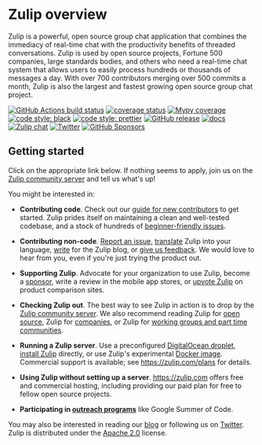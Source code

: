 # Zulip overview

Zulip is a powerful, open source group chat application that combines the
immediacy of real-time chat with the productivity benefits of threaded
conversations. Zulip is used by open source projects, Fortune 500 companies,
large standards bodies, and others who need a real-time chat system that
allows users to easily process hundreds or thousands of messages a day. With
over 700 contributors merging over 500 commits a month, Zulip is also the
largest and fastest growing open source group chat project.

[![GitHub Actions build status](https://github.com/zulip/zulip/actions/workflows/zulip-ci.yml/badge.svg)](https://github.com/zulip/zulip/actions/workflows/zulip-ci.yml?query=branch%3Amain)
[![coverage status](https://img.shields.io/codecov/c/github/zulip/zulip/main.svg)](https://codecov.io/gh/zulip/zulip)
[![Mypy coverage](https://img.shields.io/badge/mypy-100%25-green.svg)][mypy-coverage]
[![code style: black](https://img.shields.io/badge/code%20style-black-000000.svg)](https://github.com/psf/black)
[![code style: prettier](https://img.shields.io/badge/code_style-prettier-ff69b4.svg)](https://github.com/prettier/prettier)
[![GitHub release](https://img.shields.io/github/release/zulip/zulip.svg)](https://github.com/zulip/zulip/releases/latest)
[![docs](https://readthedocs.org/projects/zulip/badge/?version=latest)](https://zulip.readthedocs.io/en/latest/)
[![Zulip chat](https://img.shields.io/badge/zulip-join_chat-brightgreen.svg)](https://chat.zulip.org)
[![Twitter](https://img.shields.io/badge/twitter-@zulip-blue.svg?style=flat)](https://twitter.com/zulip)
[![GitHub Sponsors](https://img.shields.io/github/sponsors/zulip)](https://github.com/sponsors/zulip)

[mypy-coverage]: https://blog.zulip.org/2016/10/13/static-types-in-python-oh-mypy/

## Getting started

Click on the appropriate link below. If nothing seems to apply,
join us on the
[Zulip community server](https://zulip.readthedocs.io/en/latest/contributing/chat-zulip-org.html)
and tell us what's up!

You might be interested in:

- **Contributing code**. Check out our
  [guide for new contributors](https://zulip.readthedocs.io/en/latest/overview/contributing.html)
  to get started. Zulip prides itself on maintaining a clean and
  well-tested codebase, and a stock of hundreds of
  [beginner-friendly issues][beginner-friendly].

- **Contributing non-code**.
  [Report an issue](https://zulip.readthedocs.io/en/latest/overview/contributing.html#reporting-issues),
  [translate](https://zulip.readthedocs.io/en/latest/translating/translating.html) Zulip
  into your language,
  [write](https://zulip.readthedocs.io/en/latest/overview/contributing.html#zulip-outreach)
  for the Zulip blog, or
  [give us feedback](https://zulip.readthedocs.io/en/latest/overview/contributing.html#user-feedback). We
  would love to hear from you, even if you're just trying the product out.

- **Supporting Zulip**. Advocate for your organization to use Zulip, become a [sponsor](https://github.com/sponsors/zulip), write a
  review in the mobile app stores, or
  [upvote Zulip](https://zulip.readthedocs.io/en/latest/overview/contributing.html#zulip-outreach) on
  product comparison sites.

- **Checking Zulip out**. The best way to see Zulip in action is to drop by
  the
  [Zulip community server](https://zulip.readthedocs.io/en/latest/contributing/chat-zulip-org.html). We
  also recommend reading Zulip for
  [open source](https://zulip.com/for/open-source/), Zulip for
  [companies](https://zulip.com/for/companies/), or Zulip for
  [working groups and part time communities](https://zulip.com/for/working-groups-and-communities/).

- **Running a Zulip server**. Use a preconfigured [DigitalOcean droplet](https://marketplace.digitalocean.com/apps/zulip),
  [install Zulip](https://zulip.readthedocs.io/en/stable/production/install.html)
  directly, or use Zulip's
  experimental [Docker image](https://zulip.readthedocs.io/en/latest/production/deployment.html#zulip-in-docker).
  Commercial support is available; see <https://zulip.com/plans> for details.

- **Using Zulip without setting up a server**. <https://zulip.com>
  offers free and commercial hosting, including providing our paid
  plan for free to fellow open source projects.

- **Participating in [outreach
  programs](https://zulip.readthedocs.io/en/latest/overview/contributing.html#outreach-programs)**
  like Google Summer of Code.

You may also be interested in reading our [blog](https://blog.zulip.org/) or
following us on [Twitter](https://twitter.com/zulip).
Zulip is distributed under the
[Apache 2.0](https://github.com/zulip/zulip/blob/main/LICENSE) license.

[beginner-friendly]: https://github.com/zulip/zulip/issues?q=is%3Aopen+is%3Aissue+label%3A%22good+first+issue%22
